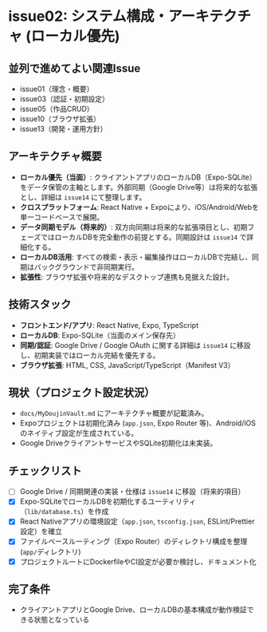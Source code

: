 # issue02: システム構成・アーキテクチャ (ローカル優先)

## 並列で進めてよい関連Issue
- issue01（理念・概要）
- issue03（認証・初期設定）
- issue05（作品CRUD）
- issue10（ブラウザ拡張）
- issue13（開発・運用方針）

## アーキテクチャ概要
- **ローカル優先（当面）**: クライアントアプリのローカルDB（Expo-SQLite）をデータ保管の主軸とします。外部同期（Google Drive等）は将来的な拡張とし、詳細は `issue14` にて整理します。
- **クロスプラットフォーム**: React Native + Expoにより、iOS/Android/Webを単一コードベースで展開。
- **データ同期モデル（将来的）**: 双方向同期は将来的な拡張項目とし、初期フェーズではローカルDBを完全動作の前提とする。同期設計は `issue14` で詳細化する。
- **ローカルDB活用**: すべての検索・表示・編集操作はローカルDBで完結し、同期はバックグラウンドで非同期実行。
- **拡張性**: ブラウザ拡張や将来的なデスクトップ連携も見据えた設計。

## 技術スタック
- **フロントエンド/アプリ**: React Native, Expo, TypeScript
- **ローカルDB**: Expo-SQLite（当面のメイン保存先）
- **同期/認証**: Google Drive / Google OAuth に関する詳細は `issue14` に移設し、初期実装ではローカル完結を優先する。
- **ブラウザ拡張**: HTML, CSS, JavaScript/TypeScript（Manifest V3）

## 現状（プロジェクト設定状況）
- `docs/MyDoujinVault.md` にアーキテクチャ概要が記載済み。
- Expoプロジェクトは初期化済み (`app.json`, Expo Router 等)、Android/iOSのネイティブ設定が生成されている。
- Google DriveクライアントサービスやSQLite初期化は未実装。

## チェックリスト
- [ ] Google Drive / 同期関連の実装・仕様は `issue14` に移設（将来的項目）
- [x] Expo-SQLiteでローカルDBを初期化するユーティリティ（`lib/database.ts`）を作成
- [x] React Nativeアプリの環境設定（`app.json`, `tsconfig.json`, ESLint/Prettier設定）を確立
- [x] ファイルベースルーティング（Expo Router）のディレクトリ構成を整理 (`app/`ディレクトリ)
- [x] プロジェクトルートにDockerfileやCI設定が必要か検討し、ドキュメント化

## 完了条件
- クライアントアプリとGoogle Drive、ローカルDBの基本構成が動作検証できる状態となっている
